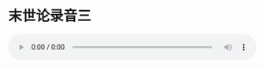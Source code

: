 # 末世论录音三

<audio style="width: 100%;" preload="false" controls controlslist="nodownload"><source src="//file.simai.life/audio/mp3/old/27424.mp3" type="audio/mpeg">Your browser does not support the audio element.</audio>


